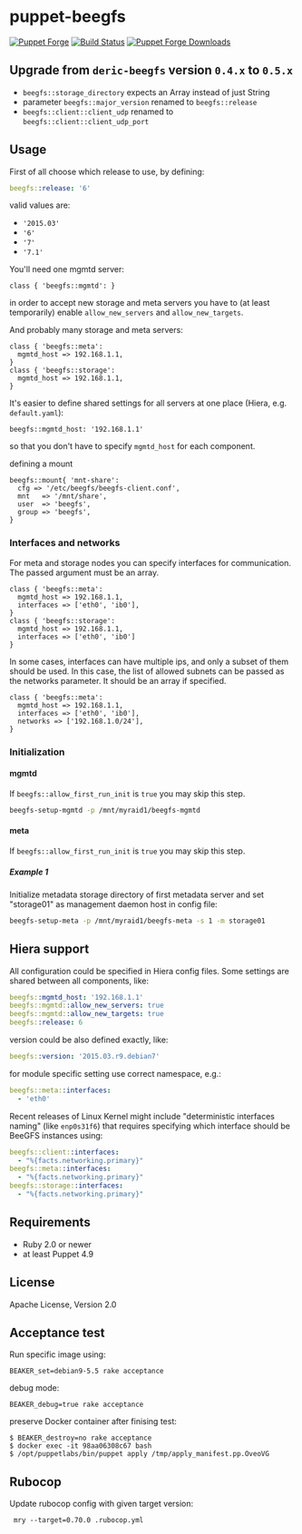 # puppet-beegfs

[![Puppet
Forge](http://img.shields.io/puppetforge/v/deric/beegfs.svg)](https://forge.puppetlabs.com/deric/beegfs) [![Build Status](https://travis-ci.org/deric/puppet-beegfs.svg?branch=master)](https://travis-ci.org/deric/puppet-beegfs) [![Puppet Forge
Downloads](http://img.shields.io/puppetforge/dt/deric/beegfs.svg)](https://forge.puppetlabs.com/deric/beegfs/scores)

## Upgrade from `deric-beegfs` version `0.4.x` to `0.5.x`

- `beegfs::storage_directory` expects an Array instead of just String
- parameter `beegfs::major_version` renamed to `beegfs::release`
- `beegfs::client::client_udp` renamed to `beegfs::client::client_udp_port`


## Usage

First of all choose which release to use, by defining:
```yaml
beegfs::release: '6'
```
valid values are:

- `'2015.03'`
- `'6'`
- `'7'`
- `'7.1'`

You'll need one mgmtd server:

```puppet
class { 'beegfs::mgmtd': }
```
in order to accept new storage and meta servers you have to (at least temporarily) enable `allow_new_servers` and `allow_new_targets`.

And probably many storage and meta servers:
```puppet
class { 'beegfs::meta':
  mgmtd_host => 192.168.1.1,
}
class { 'beegfs::storage':
  mgmtd_host => 192.168.1.1,
}
```
It's easier to define shared settings for all servers at one place (Hiera, e.g. `default.yaml`):

```
beegfs::mgmtd_host: '192.168.1.1'
```
so that you don't have to specify `mgmtd_host` for each component.

defining a mount
```puppet
beegfs::mount{ 'mnt-share':
  cfg => '/etc/beegfs/beegfs-client.conf',
  mnt   => '/mnt/share',
  user  => 'beegfs',
  group => 'beegfs',
}
```

### Interfaces and networks

For meta and storage nodes you can specify interfaces for communication. The passed argument must be an array.

```puppet
class { 'beegfs::meta':
  mgmtd_host => 192.168.1.1,
  interfaces => ['eth0', 'ib0'],
}
class { 'beegfs::storage':
  mgmtd_host => 192.168.1.1,
  interfaces => ['eth0', 'ib0']
}
```

In some cases, interfaces can have multiple ips, and only a subset of them should be used.
In this case, the list of allowed subnets can be passed as the networks parameter. It should be an array if specified.

```puppet
class { 'beegfs::meta':
  mgmtd_host => 192.168.1.1,
  interfaces => ['eth0', 'ib0'],
  networks => ['192.168.1.0/24'],
}
```

### Initialization

#### mgmtd

If `beegfs::allow_first_run_init` is `true` you may skip this step.

```sh
beegfs-setup-mgmtd -p /mnt/myraid1/beegfs-mgmtd
```

#### meta

If `beegfs::allow_first_run_init` is `true` you may skip this step.

##### Example 1

Initialize metadata storage directory of first metadata server and set
"storage01" as management daemon host in config file:

```sh
beegfs-setup-meta -p /mnt/myraid1/beegfs-meta -s 1 -m storage01
```

## Hiera support

All configuration could be specified in Hiera config files. Some settings
are shared between all components, like:

```yaml
beegfs::mgmtd_host: '192.168.1.1'
beegfs::mgmtd::allow_new_servers: true
beegfs::mgmtd::allow_new_targets: true
beegfs::release: 6
```

version could be also defined exactly, like:
```yaml
beegfs::version: '2015.03.r9.debian7'
```

for module specific setting use correct namespace, e.g.:
```yaml
beegfs::meta::interfaces:
  - 'eth0'
```

Recent releases of Linux Kernel might include "deterministic interfaces naming" (like `enp0s31f6`) that requires specifying which interface should be BeeGFS instances using:

```yaml
beegfs::client::interfaces:
  - "%{facts.networking.primary}"
beegfs::meta::interfaces:
  - "%{facts.networking.primary}"
beegfs::storage::interfaces:
  - "%{facts.networking.primary}"
```

## Requirements

 * Ruby 2.0 or newer
 * at least Puppet 4.9

## License

Apache License, Version 2.0

## Acceptance test

Run specific image using:
```
BEAKER_set=debian9-5.5 rake acceptance
```
debug mode:
```
BEAKER_debug=true rake acceptance
```
preserve Docker container after finising test:
```
$ BEAKER_destroy=no rake acceptance
$ docker exec -it 98aa06308c67 bash
$ /opt/puppetlabs/bin/puppet apply /tmp/apply_manifest.pp.OveoVG
```


## Rubocop

Update rubocop config with given target version:
```
 mry --target=0.70.0 .rubocop.yml
 ```